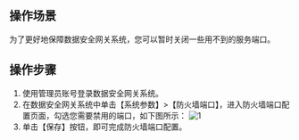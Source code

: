 ## 操作场景
为了更好地保障数据安全网关系统，您可以暂时关闭一些用不到的服务端口。

## 操作步骤
1. 使用管理员账号登录数据安全网关系统。
2. 在数据安全网关系统中单击【系统参数】>【防火墙端口】，进入防火墙端口配置页面，勾选您需要禁用的端口，如下图所示：
![1](https://main.qcloudimg.com/raw/842f301d36b2478084f7c4cb259c3cdf.png)
4. 单击【保存】按钮，即可完成防火墙端口配置。
